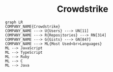 <h1 align="center">Crowdstrike</h1>

```mermaid
graph LR
COMPANY_NAME{Crowdstrike}
COMPANY_NAME ---> U{Users} ---> UN[11]
COMPANY_NAME ---> R{Repositories} ---> RN[314]
COMPANY_NAME ---> G{Gists} ---> GN[847]
COMPANY_NAME ---> ML{Most Used<br>Languages}
ML --> JavaScript
ML --> TypeScript
ML --> Ruby
ML --> C
ML --> Java
```
